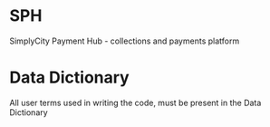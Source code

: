 # SPH
SimplyCity Payment Hub - collections and payments platform
# Data Dictionary
All user terms used in writing the code, must be present in the Data Dictionary
